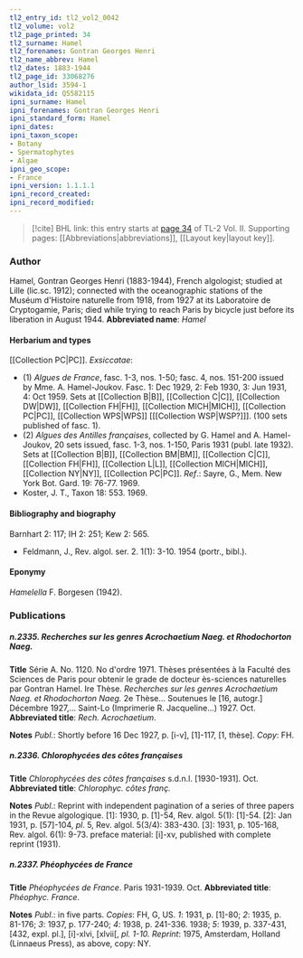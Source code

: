 ```yaml
---
tl2_entry_id: tl2_vol2_0042
tl2_volume: vol2
tl2_page_printed: 34
tl2_surname: Hamel
tl2_forenames: Gontran Georges Henri
tl2_name_abbrev: Hamel
tl2_dates: 1883-1944
tl2_page_id: 33068276
author_lsid: 3594-1
wikidata_id: Q5582115
ipni_surname: Hamel
ipni_forenames: Gontran Georges Henri
ipni_standard_form: Hamel
ipni_dates: 
ipni_taxon_scope: 
- Botany
- Spermatophytes
- Algae
ipni_geo_scope: 
- France
ipni_version: 1.1.1.1
ipni_record_created: 
ipni_record_modified:
---
```



> [!cite] BHL link: this entry starts at [page 34](https://www.biodiversitylibrary.org/page/33068276) of TL-2 Vol. II.
> Supporting pages: [[Abbreviations|abbreviations]], [[Layout key|layout key]].

### Author

Hamel, Gontran Georges Henri (1883-1944), French algologist; studied at Lille (lic.sc. 1912); connected with the oceanographic stations of the Muséum d'Histoire naturelle from 1918, from 1927 at its Laboratoire de Cryptogamie, Paris; died while trying to reach Paris by bicycle just before its liberation in August 1944. 
**Abbreviated name**: *Hamel*

#### Herbarium and types

[[Collection PC|PC]].
*Exsiccatae*:
- (1) *Algues de France*, fasc. 1-3, nos. 1-50; fasc. 4, nos. 151-200 issued by Mme. A. Hamel-Joukov. Fasc. 1: Dec 1929, 2: Feb 1930, 3: Jun 1931, 4: Oct 1959. Sets at [[Collection B|B]], [[Collection C|C]], [[Collection DW|DW]], [[Collection FH|FH]], [[Collection MICH|MICH]], [[Collection PC|PC]], [[Collection WPS|WPS]] \[[[Collection WSP|WSP?]]\]. (100 sets published of fasc. 1).
- (2) *Algues des Antilles françaises*, collected by G. Hamel and A. Hamel-Joukov, 20 sets issued, fasc. 1-3, nos. 1-150, Paris 1931 (publ. late 1932). Sets at [[Collection B|B]], [[Collection BM|BM]], [[Collection C|C]], [[Collection FH|FH]], [[Collection L|L]], [[Collection MICH|MICH]], [[Collection NY|NY]], [[Collection PC|PC]].
*Ref*.: Sayre, G., Mem. New York Bot. Gard. 19: 76-77. 1969.
- Koster, J. T., Taxon 18: 553. 1969.

#### Bibliography and biography

Barnhart 2: 117; IH 2: 251; Kew 2: 565.
- Feldmann, J., Rev. algol. ser. 2. 1(1): 3-10. 1954 (portr., bibl.).

#### Eponymy

*Hamelella* F. Borgesen (1942).

### Publications

##### n.2335. Recherches sur les genres Acrochaetium Naeg. et Rhodochorton Naeg.

**Title**
Série A. No. 1120. No d'ordre 1971. Thèses présentées à la Faculté des Sciences de Paris pour obtenir le grade de docteur ès-sciences naturelles par Gontran Hamel. Ire Thèse. *Recherches sur les genres Acrochaetium Naeg. et Rhodochorton Naeg.* 2e Thèse... Soutenues le \[16, autogr.\] Décembre 1927,... Saint-Lo (Imprimerie R. Jacqueline...) 1927. Oct.
**Abbreviated title**: *Rech. Acrochaetium*.

**Notes**
*Publ*.: Shortly before 16 Dec 1927, p. \[i-v\], \[1\]-117, \[1, thèse\]. *Copy*: FH.

##### n.2336. Chlorophycées des côtes françaises

**Title**
*Chlorophycées des côtes françaises* s.d.n.l. \[1930-1931\]. Oct.
**Abbreviated title**: *Chlorophyc. côtes franç.*

**Notes**
*Publ*.: Reprint with independent pagination of a series of three papers in the Revue algologique.
\[1\]: 1930, p. \[1\]-54, Rev. algol. 5(1): \[1\]-54.
\[2\]: Jan 1931, p. \[57\]-104, *pl*. 5, Rev. algol. 5(3/4): 383-430.
\[3\]: 1931, p. 105-168, Rev. algol. 6(1): 9-73. preface material: \[i\]-xv, published with complete reprint (1931).

##### n.2337. Phéophycées de France

**Title**
*Phéophycées de France*. Paris 1931-1939. Oct.
**Abbreviated title**: *Phéophyc. France*.

**Notes**
*Publ*.: in five parts. *Copies*: FH, G, US.
*1*: 1931, p. \[1\]-80;
*2*: 1935, p. 81-176;
*3*: 1937, p. 177-240;
*4*: 1938, p. 241-336. 1938;
*5*: 1939, p. 337-431, \[432, expl. pl.\], \[i\]-xlvi, \[xlvii\[, *pl. 1-10.*
*Reprint*: 1975, Amsterdam, Holland (Linnaeus Press), as above, copy: NY.

